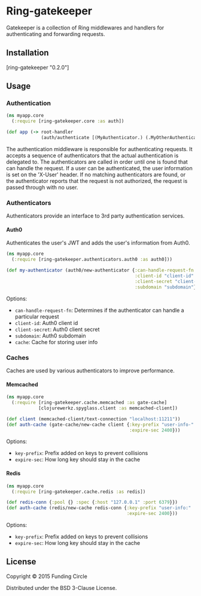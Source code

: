 # Ring-gatekeeper

Gatekeeper is a collection of Ring middlewares and handlers for authenticating and forwarding requests.

## Installation

[ring-gatekeeper "0.2.0"]

## Usage

### Authentication

```clojure
(ns myapp.core
  (:require [ring-gatekeeper.core :as auth])

(def app (-> root-handler
             (auth/authenticate [(MyAuthenticator.) (.MyOtherAuthenticator)])))
```
The authentication middleware is responsible for authenticating requests. It accepts a sequence of
authenticators that the actual authentication is delegated to. The authenticators are called in order
until one is found that can handle the request. If a user can be authenticated, the user information
is set on the 'X-User' header. If no matching authenticators are found, or the authenticator
reports that the request is not authorized, the request is passed through with no user.

### Authenticators

Authenticators provide an interface to 3rd party authentication services.

#### Auth0

Authenticates the user's JWT and adds the user's information from Auth0.

```clojure
(ns myapp.core
  (:require [ring-gatekeeper.authenticators.auth0 :as auth0]))

(def my-authenticator (auth0/new-authenticator {:can-handle-request-fn (constantly true)
                                                :client-id "client-id"
                                                :client-secret "client-secret"
                                                :subdomain "subdomain"}))
```

Options:

* `can-handle-request-fn`: Determines if the authenticator can handle a particular request
* `client-id`: Auth0 client id
* `client-secret`: Auth0 client secret
* `subdomain`: Auth0 subdomain
* `cache`: Cache for storing user info

### Caches

Caches are used by various authenticators to improve performance.

#### Memcached

```clojure
(ns myapp.core
  (:require [ring-gatekeeper.cache.memcached :as gate-cache]
            [clojurewerkz.spyglass.client :as memcached-client])

(def client (memcached-client/text-connection "localhost:11211"))
(def auth-cache (gate-cache/new-cache client {:key-prefix "user-info-"
                                              :expire-sec 2400}))
```

Options:

* `key-prefix`: Prefix added on keys to prevent collisions
* `expire-sec`: How long key should stay in the cache

#### Redis

```clojure
(ns myapp.core
  (:require [ring-gatekeeper.cache.redis :as redis])

(def redis-conn {:pool {} :spec {:host "127.0.0.1" :port 6379}})
(def auth-cache (redis/new-cache redis-conn {:key-prefix "user-info:"
                                             :expire-sec 2400}))
```

Options:

* `key-prefix`: Prefix added on keys to prevent collisions
* `expire-sec`: How long key should stay in the cache

## License

Copyright © 2015 Funding Circle

Distributed under the BSD 3-Clause License.

